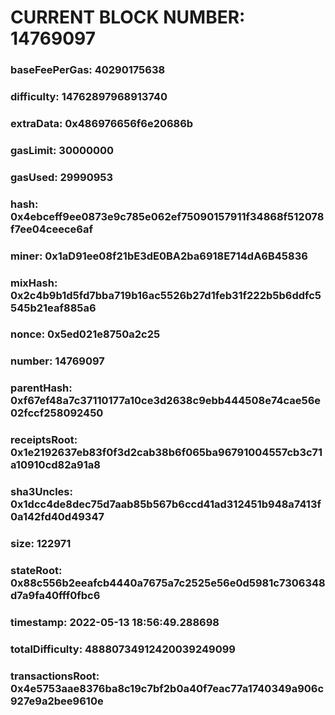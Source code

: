 # CURRENT BLOCK NUMBER: 14769097

### baseFeePerGas: 40290175638
### difficulty: 14762897968913740
### extraData: 0x486976656f6e20686b
### gasLimit: 30000000
### gasUsed: 29990953
### hash: 0x4ebceff9ee0873e9c785e062ef75090157911f34868f512078f7ee04ceece6af
### miner: 0x1aD91ee08f21bE3dE0BA2ba6918E714dA6B45836
### mixHash: 0x2c4b9b1d5fd7bba719b16ac5526b27d1feb31f222b5b6ddfc5545b21eaf885a6
### nonce: 0x5ed021e8750a2c25
### number: 14769097
### parentHash: 0xf67ef48a7c37110177a10ce3d2638c9ebb444508e74cae56e02fccf258092450
### receiptsRoot: 0x1e2192637eb83f0f3d2cab38b6f065ba96791004557cb3c71a10910cd82a91a8
### sha3Uncles: 0x1dcc4de8dec75d7aab85b567b6ccd41ad312451b948a7413f0a142fd40d49347
### size: 122971
### stateRoot: 0x88c556b2eeafcb4440a7675a7c2525e56e0d5981c7306348d7a9fa40fff0fbc6
### timestamp: 2022-05-13 18:56:49.288698
### totalDifficulty: 48880734912420039249099
### transactionsRoot: 0x4e5753aae8376ba8c19c7bf2b0a40f7eac77a1740349a906c927e9a2bee9610e
